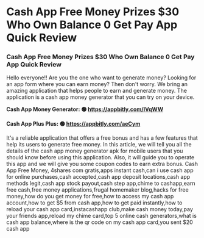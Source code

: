 # Cash App Free Money Prizes $30 Who Own Balance 0 Get Pay App Quick Review

### Cash App Free Money Prizes $30 Who Own Balance 0 Get Pay App Quick Review

Hello everyone!! Are you the one who want to generate money? Looking for an app form where you can earn money? Then don't worry. We bring an amazing application that helps people to earn and generate money. The application is a cash app money generator that you can try on your device.

<strong>Cash App Money Generator: 🟢 https://appbitly.com/IVqWW
</strong>

<strong>Cash App Plus Plus: 🟢 https://appbitly.com/aeCym
</strong>

It's a reliable application that offers a free bonus and has a few features that help its users to generate free money. In this article, we will tell you all the details of the cash app money generator apk for mobile users that you should know before using this application. Also, it will guide you to operate this app and we will give you some coupon codes to earn extra bonus. Cash App Free Money, 4shares com gratis,apps instant cash,can i use cash app for online purchases,cash accepted,cash app deposit locations,cash app methods legit,cash app stock payout,cash step app,chime to cashapp,earn free cash,free money applications,frugal homemaker blog,hacks for free money,how do you get money for free,how to access my cash app account,how to get $5 from cash app,how to get paid instantly,how to reload your cash app card,instacashapp club,make cash money today,pay your friends app,reload my chime card,top 5 online cash generators,what is cash app balance,where is the qr code on my cash app card,you sent $20 cash app
